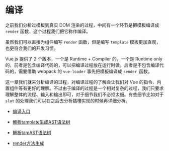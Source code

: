 # 编译

之前我们分析过模板到真实 DOM 渲染的过程，中间有一个环节是把模板编译成 `render` 函数，这个过程我们把它称作编译。

虽然我们可以直接为组件编写 `render` 函数，但是编写 `template` 模板更加直观，也更符合我们的开发习惯。

Vue.js 提供了 2 个版本，一个是 Runtime + Compiler 的，一个是 Runtime only 的，前者是包含编译代码的，可以把编译过程放在运行时做，后者是不包含编译代码的，需要借助 webpack 的 `vue-loader` 事先把模板编译成 `render `函数。

这一章我们就来分析编译的过程，对编译过程的了解会让我们对 Vue 的指令、内置组件等有更好的理解。不过由于编译的过程是一个相对复杂的过程，我们只要求理解整体的流程、输入和输出即可，对于细节我们不必抠太细。有些细节比如对于 `slot` 的处理我们可以在之后去分析插槽实现的时候再详细分析。

* [编译入口](./编译入口.md)

* [解析tamplate生成AST语法树](./parse.md)

* [解析tamAST语法树](./optimize.md)

* [render方法生成](./codegen.md)
